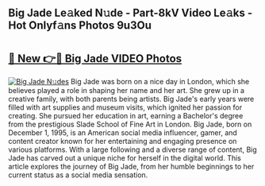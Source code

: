 ## Big Jade Le𝚊ked N𝚞de - Part-8kV Video Le𝚊ks - Hot Onlyf𝚊ns Photos 9u3Ou

# <h2><a href="http://ab89448.deff.icu/?id=Big+Jade">🔗 New 👉🔴 Big Jade VIDEO Photos</a></h2>

[![Big Jade N𝚞des](https://i.imgur.com/rIISA9y.gif)](http://ab89448.deff.icu/?id=Big+Jade)
Big Jade was born on a nice day in London, which she believes played a role in shaping her name and her art. She grew up in a creative family, with both parents being artists. Big Jade's early years were filled with art supplies and museum visits, which ignited her passion for creating. She pursued her education in art, earning a Bachelor's degree from the prestigious Slade School of Fine Art in London. Big Jade, born on December 1, 1995, is an American social media influencer, gamer, and content creator known for her entertaining and engaging presence on various platforms. With a large following and a diverse range of content, Big Jade has carved out a unique niche for herself in the digital world. This article explores the journey of Big Jade, from her humble beginnings to her current status as a social media sensation.
